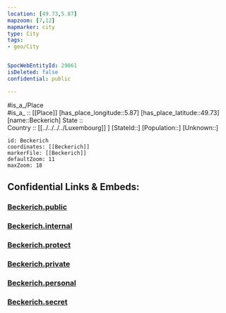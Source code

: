 ```yaml
---
location: [49.73,5.87] 
mapzoom: [7,12] 
mapmarker: city 
type: City
tags:
- geo/City


SpocWebEntityId: 29061
isDeleted: false
confidential: public

---
```

#is_a_/Place  
#is_a_ :: [[Place]] 
[has_place_longitude::5.87] 
[has_place_latitude::49.73] 
[name::Beckerich] 
State ::  
Country :: [[../../../../Luxembourg]] ] 
[StateId::] 
[Population::] 
[Unknown::] 


```leaflet
id: Beckerich
coordinates: [[Beckerich]] 
markerFile: [[Beckerich]] 
defaultZoom: 11 
maxZoom: 18
```


## Confidential Links & Embeds: 

### [Beckerich.public](/_public/\Earth\Continent\Europe\Europe~West\Luxembourg\Districts~Luxembourg\Diekirch\CityBeckerich.public.md) 

### [Beckerich.internal](/_internal/\Earth\Continent\Europe\Europe~West\Luxembourg\Districts~Luxembourg\Diekirch\CityBeckerich.internal.md) 

### [Beckerich.protect](/_protect/\Earth\Continent\Europe\Europe~West\Luxembourg\Districts~Luxembourg\Diekirch\CityBeckerich.protect.md) 

### [Beckerich.private](/_private/\Earth\Continent\Europe\Europe~West\Luxembourg\Districts~Luxembourg\Diekirch\CityBeckerich.private.md) 

### [Beckerich.personal](/_personal/\Earth\Continent\Europe\Europe~West\Luxembourg\Districts~Luxembourg\Diekirch\CityBeckerich.personal.md) 

### [Beckerich.secret](/_secret/\Earth\Continent\Europe\Europe~West\Luxembourg\Districts~Luxembourg\Diekirch\CityBeckerich.secret.md)

